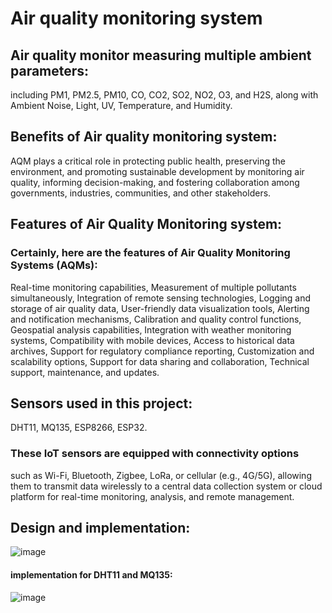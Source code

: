 # Air quality monitoring system

## Air quality monitor measuring multiple ambient parameters:
including PM1, PM2.5, PM10, CO, CO2, SO2, NO2, O3, and H2S, along with Ambient Noise, Light, UV, Temperature, and Humidity.

## Benefits of Air quality monitoring system:
AQM plays a critical role in protecting public health, preserving the environment, and promoting sustainable development by monitoring air quality,
informing decision-making, and fostering collaboration among governments, industries, communities, and other stakeholders.

## Features of Air Quality Monitoring system:

### Certainly, here are the features of Air Quality Monitoring Systems (AQMs):

Real-time monitoring capabilities,
Measurement of multiple pollutants simultaneously,
Integration of remote sensing technologies,
Logging and storage of air quality data,
User-friendly data visualization tools,
Alerting and notification mechanisms,
Calibration and quality control functions,
Geospatial analysis capabilities,
Integration with weather monitoring systems,
Compatibility with mobile devices,
Access to historical data archives,
Support for regulatory compliance reporting,
Customization and scalability options,
Support for data sharing and collaboration,
Technical support, maintenance, and updates.

## Sensors used in this project:
DHT11, MQ135, ESP8266, ESP32.
### These IoT sensors are equipped with connectivity options 
such as Wi-Fi, Bluetooth, Zigbee, LoRa, or cellular (e.g., 4G/5G),
allowing them to transmit data wirelessly to a central data collection system 
or cloud platform for real-time monitoring, analysis, and remote management.

## Design and implementation:
![image](https://github.com/22bdo10074/Project_1/assets/142095565/42a1f321-2c5b-4105-aa65-fc895cb3d49f)
#### implementation for DHT11 and MQ135:
![image](https://github.com/22bdo10074/Project_1/assets/142095565/4445c983-ec52-4d79-b459-0f695eff920d)

